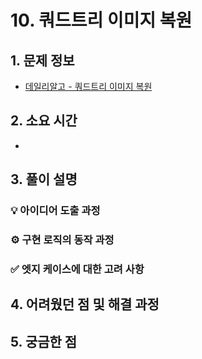 # 10. 쿼드트리 이미지 복원

## 1. 문제 정보
- [데일리알고 - 쿼드트리 이미지 복원](https://dailyalgo.kr/ko/problems/218)

## 2. 소요 시간
- 

## 3. 풀이 설명
### 💡 아이디어 도출 과정

### ⚙️ 구현 로직의 동작 과정

### ✅ 엣지 케이스에 대한 고려 사항

## 4. 어려웠던 점 및 해결 과정

## 5. 궁금한 점

